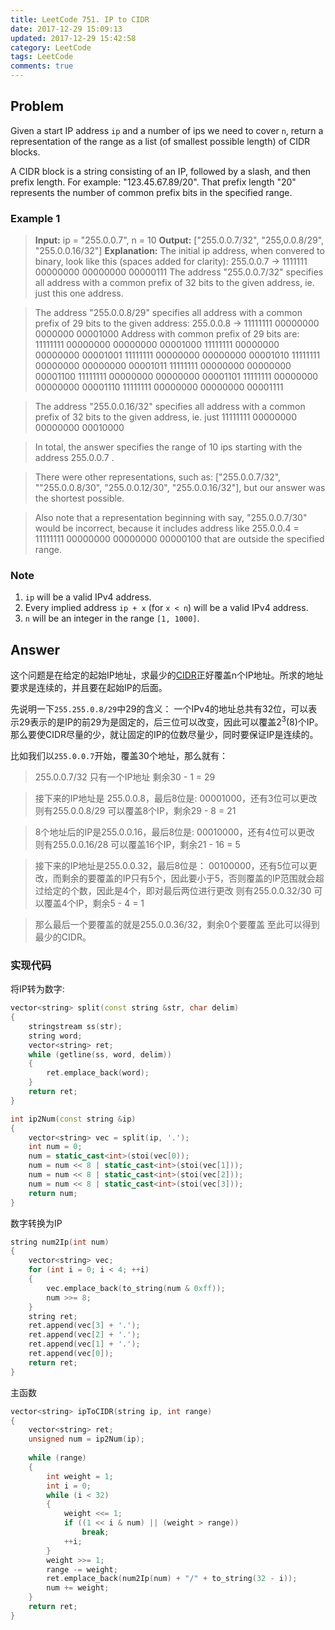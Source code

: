```yaml
---
title: LeetCode 751. IP to CIDR
date: 2017-12-29 15:09:13
updated: 2017-12-29 15:42:58
category: LeetCode
tags: LeetCode
comments: true
---
```


## Problem
Given a start IP address `ip` and a number of ips we need to cover `n`, return a representation of the range as a list (of smallest possible length) of CIDR blocks.

A CIDR block is a string consisting of an IP, followed by a slash, and then prefix length. For example: "123.45.67.89/20". That prefix length "20" represents the number of common prefix bits in the specified range.

<!--more-->

### Example 1

> **Input:** ip = "255.0.0.7", n = 10
**Output:** ["255.0.0.7/32", "255,0.0.8/29", "255.0.0.16/32"]
**Explanation:**
The initial ip address, when convered to binary, look like this (spaces added for clarity):
255.0.0.7 -> 1111111 00000000 00000000 00000111
The address "255.0.0.7/32" specifies all address with a common prefix of 32 bits to the given address,
ie. just this one address.

> The address "255.0.0.8/29" specifies all address with a common prefix of 29 bits to the given address:
255.0.0.8 -> 11111111 00000000 0000000 00001000
Address with common prefix of 29 bits are:
11111111 00000000 00000000 00001000
11111111 00000000 00000000 00001001
11111111 00000000 00000000 00001010
11111111 00000000 00000000 00001011
11111111 00000000 00000000 00001100
11111111 00000000 00000000 00001101
11111111 00000000 00000000 00001110
11111111 00000000 00000000 00001111

> The address "255.0.0.16/32" specifies all address with a common prefix of 32 bits to the given address,
ie. just 11111111 00000000 00000000 00010000

> In total, the answer specifies the range of 10 ips starting with the address 255.0.0.7 .

> There were other representations, such as:
["255.0.0.7/32", ""255.0.0.8/30", "255.0.0.12/30", "255.0.0.16/32"],
but our answer was the shortest possible.

> Also note that a representation beginning with say, "255.0.0.7/30" would be incorrect,
because it includes address like 255.0.0.4 = 11111111 00000000 00000000 00000100
that are outside the specified range.

### Note

 1. `ip` will be a valid IPv4 address.
 2. Every implied address `ip + x` (for `x < n`) will be a valid IPv4 address.
 3. `n` will be an integer in the range `[1, 1000]`.


## Answer

这个问题是在给定的起始IP地址，求最少的[CIDR][1]正好覆盖n个IP地址。所求的地址要求是连续的，并且要在起始IP的后面。

先说明一下`255.255.0.8/29`中29的含义：
一个IPv4的地址总共有32位，可以表示29表示的是IP的前29为是固定的，后三位可以改变，因此可以覆盖$2^3$(8)个IP。那么要使CIDR尽量的少，就让固定的IP的位数尽量少，同时要保证IP是连续的。

比如我们以`255.0.0.7`开始，覆盖30个地址，那么就有：
> 255.0.0.7/32
只有一个IP地址 剩余30 - 1 = 29

> 接下来的IP地址是 255.0.0.8，最后8位是: 00001000，还有3位可以更改
则有255.0.0.8/29 可以覆盖8个IP，剩余29 - 8 = 21

> 8个地址后的IP是255.0.0.16，最后8位是: 00010000，还有4位可以更改
则有255.0.0.16/28 可以覆盖16个IP，剩余21 - 16 = 5


> 接下来的IP地址是255.0.0.32，最后8位是： 00100000，还有5位可以更改，而剩余的要覆盖的IP只有5个，因此要小于5，否则覆盖的IP范围就会超过给定的个数，因此是4个，即对最后两位进行更改
则有255.0.0.32/30 可以覆盖4个IP，剩余5 - 4 = 1

> 那么最后一个要覆盖的就是255.0.0.36/32，剩余0个要覆盖
至此可以得到最少的CIDR。

### 实现代码

将IP转为数字:

```c++
vector<string> split(const string &str, char delim)
{
    stringstream ss(str);
    string word;
    vector<string> ret;
    while (getline(ss, word, delim))
    {
        ret.emplace_back(word);
    }
    return ret;
}

int ip2Num(const string &ip)
{
    vector<string> vec = split(ip, '.');
    int num = 0;
    num = static_cast<int>(stoi(vec[0));
    num = num << 8 | static_cast<int>(stoi(vec[1]));
    num = num << 8 | static_cast<int>(stoi(vec[2]));
    num = num << 8 | static_cast<int>(stoi(vec[3]));
    return num;
}
```

数字转换为IP
```c++
string num2Ip(int num)
{
    vector<string> vec;
    for (int i = 0; i < 4; ++i)
    {
        vec.emplace_back(to_string(num & 0xff));
        num >>= 8;
    }
    string ret;
    ret.append(vec[3] + '.');
    ret.append(vec[2] + '.');
    ret.append(vec[1] + '.');
    ret.append(vec[0]);
    return ret;
}
```

主函数
```c++
vector<string> ipToCIDR(string ip, int range)
{
    vector<string> ret;
    unsigned num = ip2Num(ip);
    
    while (range)
    {
        int weight = 1;
        int i = 0;
        while (i < 32)
        {
            weight <<= 1;
            if ((1 << i & num) || (weight > range))
                break;
            ++i;
        }
        weight >>= 1;
        range -= weight;
        ret.emplace_back(num2Ip(num) + "/" + to_string(32 - i));
        num += weight;
    }
    return ret;
}
```

[1]: https://baike.baidu.com/item/%E6%97%A0%E7%B1%BB%E5%9F%9F%E9%97%B4%E8%B7%AF%E7%94%B1/240168?fr=aladdin&fromid=3695195&fromtitle=CIDR